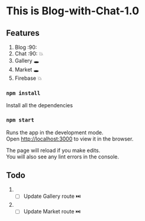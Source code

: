 # This is Blog-with-Chat-1.0

## Features

1. Blog :90:
2. Chat :90: :boom:
3. Gallery :hole:
4. Market :hole:
5. Firebase :boom:

### `npm install`

Install all the dependencies

### `npm start`

Runs the app in the development mode.\
Open [http://localhost:3000](http://localhost:3000) to view it in the browser.

The page will reload if you make edits.\
You will also see any lint errors in the console.

## Todo
1. - [ ] Update Gallery route :next_track_button:
2. - [ ] Update Market route :next_track_button: